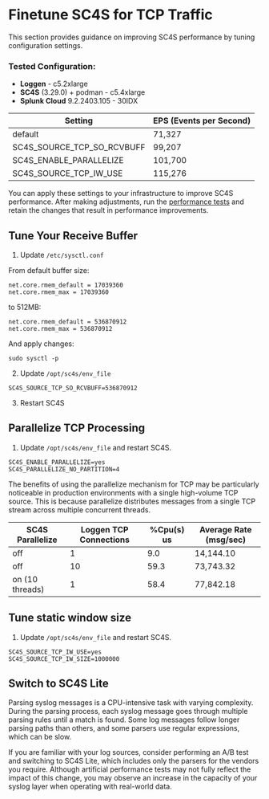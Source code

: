 # Finetune SC4S for TCP Traffic
This section provides guidance on improving SC4S performance by tuning configuration settings.

### Tested Configuration:
- **Loggen** - c5.2xlarge
- **SC4S** (3.29.0) + podman - c5.4xlarge
- **Splunk Cloud** 9.2.2403.105 - 30IDX

| Setting                       | EPS (Events per Second) |
|-------------------------------|-------------------------|
| default                       | 71,327                  |
| SC4S_SOURCE_TCP_SO_RCVBUFF     | 99,207                  |
| SC4S_ENABLE_PARALLELIZE        | 101,700                 |
| SC4S_SOURCE_TCP_IW_USE         | 115,276                 |

You can apply these settings to your infrastructure to improve SC4S performance. After making adjustments, run the [performance tests](performance-tests.md#check-your-tcp-performance) and retain the changes that result in performance improvements.

## Tune Your Receive Buffer
1. Update `/etc/sysctl.conf`

From default buffer size:
```
net.core.rmem_default = 17039360
net.core.rmem_max = 17039360
```

to 512MB:
```
net.core.rmem_default = 536870912
net.core.rmem_max = 536870912
```

And apply changes:
```
sudo sysctl -p
```

2. Update `/opt/sc4s/env_file`  
```
SC4S_SOURCE_TCP_SO_RCVBUFF=536870912
```

3. Restart SC4S

## Parallelize TCP Processing
1. Update `/opt/sc4s/env_file` and restart SC4S.
```
SC4S_ENABLE_PARALLELIZE=yes
SC4S_PARALLELIZE_NO_PARTITION=4
```

The benefits of using the parallelize mechanism for TCP may be particularly noticeable in production environments with a single high-volume TCP source. This is because parallelize distributes messages from a single TCP stream across multiple concurrent threads.

| SC4S Parallelize    | Loggen TCP Connections         | %Cpu(s) us | Average Rate (msg/sec) |
|---------------------|--------------------------------|------------|------------------------|
| off                 | 1                              |     9.0    |         14,144.10      |
| off                 | 10                             |    59.3    |         73,743.32      |
| on (10 threads)     | 1                              |    58.4    |         77,842.18      |

## Tune static window size
1. Update `/opt/sc4s/env_file` and restart SC4S.
```
SC4S_SOURCE_TCP_IW_USE=yes
SC4S_SOURCE_TCP_IW_SIZE=1000000
```

## Switch to SC4S Lite
Parsing syslog messages is a CPU-intensive task with varying complexity. During the parsing process, each syslog message goes through multiple parsing rules until a match is found. Some log messages follow longer parsing paths than others, and some parsers use regular expressions, which can be slow.

If you are familiar with your log sources, consider performing an A/B test and switching to SC4S Lite, which includes only the parsers for the vendors you require. Although artificial performance tests may not fully reflect the impact of this change, you may observe an increase in the capacity of your syslog layer when operating with real-world data.

